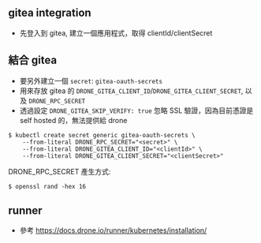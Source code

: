 ## gitea integration

- 先登入到 gitea, 建立一個應用程式，取得 clientId/clientSecret

## 結合 gitea

- 要另外建立一個 `secret`: `gitea-oauth-secrets`
- 用來存放 gitea 的 `DRONE_GITEA_CLIENT_ID`/`DRONE_GITEA_CLIENT_SECRET`, 以及 `DRONE_RPC_SECRET`
- 透過設定 `DRONE_GITEA_SKIP_VERIFY: true` 忽略 SSL 驗證，因為目前憑證是 self hosted 的，無法提供給 drone

```shell
$ kubectl create secret generic gitea-oauth-secrets \
    --from-literal DRONE_RPC_SECRET="<secret>" \
    --from-literal DRONE_GITEA_CLIENT_ID="<clientId>" \
    --from-literal DRONE_GITEA_CLIENT_SECRET="<clientSecret>"
```

DRONE_RPC_SECRET 產生方式: 

```shell
$ openssl rand -hex 16
```

## runner

- 參考 https://docs.drone.io/runner/kubernetes/installation/